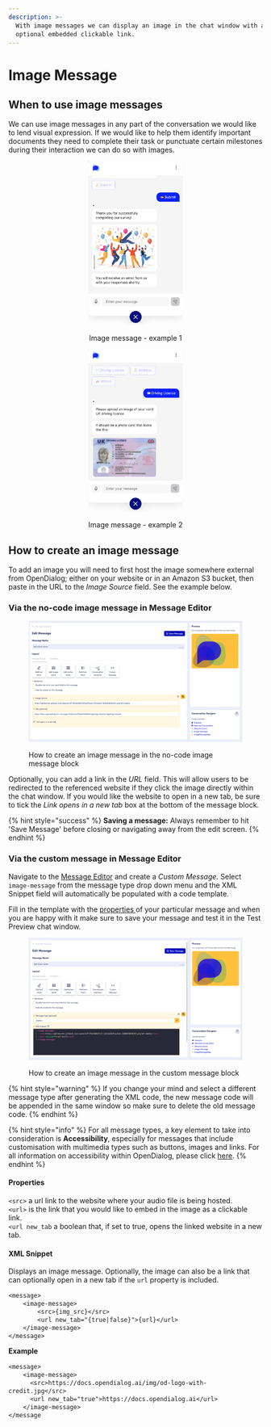 ```yaml
---
description: >-
  With image messages we can display an image in the chat window with an
  optional embedded clickable link.
---
```


# Image Message

## When to use image messages

We can use image messages in any part of the conversation we would like to lend visual expression. If we would like to help them identify important documents they need to complete their task or punctuate certain milestones during their interaction we can do so with images.

<div align="center">

<figure><img src="../../../.gitbook/assets/Screenshot 2024-01-02 at 17.29.30.png" alt="" width="188"><figcaption><p>Image message - example 1</p></figcaption></figure>

 

<figure><img src="../../../.gitbook/assets/Screenshot 2024-01-02 at 15.31.22 (1).png" alt="" width="188"><figcaption><p>Image message - example 2</p></figcaption></figure>

</div>

## How to create an image message

To add an image you will need to first host the image somewhere external from OpenDialog; either on your website or in an Amazon S3 bucket, then paste in the URL to the _Image Source_ field. See the example below.

### Via the no-code image message in Message Editor

<figure><img src="../../../.gitbook/assets/Screenshot 2023-12-20 at 13.39.18.png" alt=""><figcaption><p>How to create an image message in the no-code image message block</p></figcaption></figure>

Optionally, you can add a link in the _URL_ field. This will allow users to be redirected to the referenced website if they click the image directly within the chat window. If you would like the website to open in a new tab, be sure to tick the _Link opens in a new tab_ box at the bottom of the message block. &#x20;

{% hint style="success" %}
**Saving a message:** Always remember to hit 'Save Message' before closing or navigating away from the edit screen.
{% endhint %}

### Via the custom message in Message Editor

Navigate to the [Message Editor](../message-editor.md) and create a _Custom Message._ Select `image-message` from the message type drop down menu and the XML Snippet field will automatically be populated with a code template.

Fill in the template with the [properties ](image-message.md#properties)of your particular message and when you are happy with it make sure to save your message and test it in the Test Preview chat window.&#x20;

<figure><img src="../../../.gitbook/assets/Screenshot 2023-12-20 at 13.36.45.png" alt=""><figcaption><p>How to create an image message in the custom message block</p></figcaption></figure>

{% hint style="warning" %}
If you change your mind and select a different message type after generating the XML code, the new message code will be appended in the same window so make sure to delete the old message code.
{% endhint %}

{% hint style="info" %}
For all message types, a key element to take into consideration is **Accessibility**, especially for messages that include customisation with multimedia types such as buttons, images and links. For all information on accessibility within OpenDialog, please click [here](../../designing-accessible-chatbots.md).
{% endhint %}

#### Properties

`<src>` a url link to the website where your audio file is being hosted.\
`<url>` is the link that you would like to embed in the image as a clickable link.\
`<url new_tab` a boolean that, if set to true, opens the linked website in a new tab.

#### XML Snippet

Displays an image message. Optionally, the image can also be a link that can optionally open in a new tab if the `url` property is included.

```
<message>
    <image-message>
        <src>{img_src}</src>
        <url new_tab="{true|false}">{url}</url>
    </image-message>
</message>
```

**Example**

```
<message>
    <image-message> 
      <src>https://docs.opendialog.ai/img/od-logo-with-credit.jpg</src>
      <url new_tab="true">https://docs.opendialog.ai</url>
    </image-message>
</message
```
